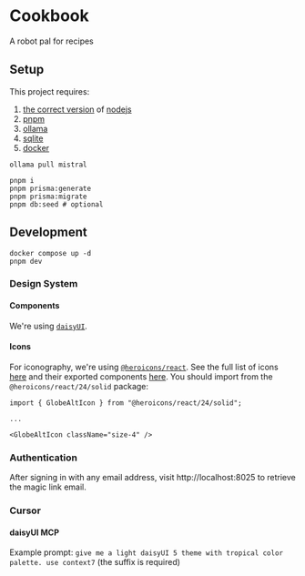 # Cookbook

A robot pal for recipes

## Setup

This project requires:

1. [the correct version](.nvmrc) of [nodejs](https://nodejs.org/en/download)
1. [pnpm](https://pnpm.io/installation)
1. [ollama](https://ollama.com/)
1. [sqlite](https://sqlite.org/download.html)
1. [docker](https://www.docker.com/)

```
ollama pull mistral

pnpm i
pnpm prisma:generate
pnpm prisma:migrate
pnpm db:seed # optional
```

## Development

```
docker compose up -d
pnpm dev
```

### Design System

#### Components

We're using [`daisyUI`](https://daisyui.com/components/).

#### Icons

For iconography, we're using [`@heroicons/react`](https://github.com/tailwindlabs/heroicons?tab=readme-ov-file#react). See the full list of icons [here](https://heroicons.com/) and their exported components [here](https://unpkg.com/browse/@heroicons/react/24/solid/). You should import from the `@heroicons/react/24/solid` package:

```tsx
import { GlobeAltIcon } from "@heroicons/react/24/solid";

...

<GlobeAltIcon className="size-4" />
```

### Authentication

After signing in with any email address, visit http://localhost:8025 to retrieve the magic link email.

### Cursor

#### daisyUI MCP

Example prompt: `give me a light daisyUI 5 theme with tropical color palette. use context7` (the suffix is required)
